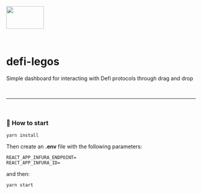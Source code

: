<img src="https://ipfs.io/ipfs/QmQT42CtiL2PDB2DeVdArG9hwFnJiZwVG6xJSedyY3W1Yd" height="60" width="100">

&nbsp;

# defi-legos

Simple dashboard for interacting with Defi protocols through drag and drop

&nbsp;

***

&nbsp;

### :rocket: How to start

```
yarn install
```

Then create an __.env__ file with the following parameters:

```
REACT_APP_INFURA_ENDPOINT=
REACT_APP_INFURA_ID=
```

and then:

```
yarn start
```